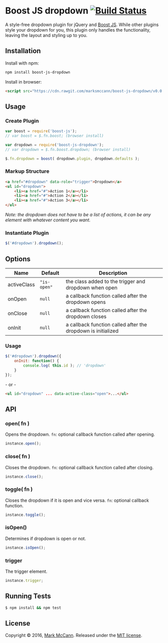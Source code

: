 Boost JS dropdown [![Build Status](https://travis-ci.org/marksmccann/boost-js-dropdown.svg?branch=master)](https://travis-ci.org/marksmccann/boost-js-dropdown)
==================================================
A style-free dropdown plugin for jQuery and [Boost JS](https://github.com/marksmccann/boost-js). While other plugins style your dropdown for you, this plugin only handles the functionality, leaving the layout and styling up to you.


Installation
--------------------------------------
Install with npm:
```bash
npm install boost-js-dropdown
```
Install in browser:
```html
<script src="https://cdn.rawgit.com/marksmccann/boost-js-dropdown/v0.0.1/dist/dropdown.min.js"></script>
```

Usage
--------------------------------------

### Create Plugin
```javascript
var boost = require('boost-js');
// var boost = $.fn.boost; (browser install)

var dropdown = require('boost-js-dropdown');
// var dropdown = $.fn.boost.dropdown; (browser install)

$.fn.dropdown = boost( dropdown.plugin, dropdown.defaults );
```

### Markup Structure
```html
<a href="#dropdown" data-role="trigger">Dropdown</a>
<ul id="dropdown">
    <li><a href="#">Action 1</a></li>
    <li><a href="#">Action 2</a></li>
    <li><a href="#">Action 3</a></li>
</ul>
```
*Note: the dropdown does not have to be a list of actions, it can be any element with whatever content you want.*

### Instantiate Plugin
```javascript
$('#dropdown').dropdown();
```

Options
--------------------------------------
Name | Default | Description
--- | --- | ---
activeClass | `"is-open"` | the class added to the trigger and dropdown when open
onOpen | `null` | a callback function called after the dropdown opens
onClose | `null` | a callback function called after the dropdown closes
onInit | `null` | a callback function called after the dropdown is initialized
### Usage
```javascript
$('#dropdown').dropdown({
    onInit: function() {
        console.log( this.id ); // 'dropdown'
    }
});
```
\- or -
```html
<ul id="dropdown" ... data-active-class="open">...</ul>
```

API
--------------------------------------
### open( fn )
Opens the dropdown. `fn`: optional callback function called after opening.
```javascript
instance.open();
```
### close( fn )
Closes the dropdown. `fn`: optional callback function called after closing.
```javascript
instance.close();
```
### toggle( fn )
Closes the dropdown if it is open and vice versa. `fn`: optional callback function.
```javascript
instance.toggle();
```
### isOpen()
Determines if dropdown is open or not.
```javascript
instance.isOpen();
```
### trigger
The trigger element.
```javascript
instance.trigger;
```

Running Tests
--------------------------------------

```bash
$ npm install && npm test
```

License
--------------------------------------

Copyright © 2016, [Mark McCann](https://github.com/marksmccann).
Released under the [MIT license](LICENSE).
